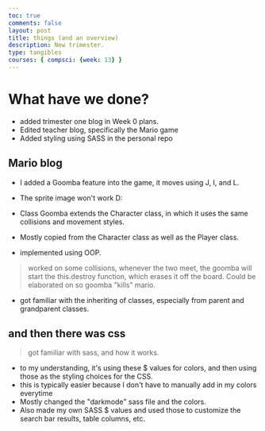 ```yaml
---
toc: true
comments: false
layout: post
title: things (and an overview)
description: New trimester.
type: tangibles
courses: { compsci: {week: 13} }
---
```


# What have we done? #
- added trimester one blog in Week 0 plans. 
- Edited teacher blog, specifically the Mario game
- Added styling using SASS in the personal repo

## Mario blog ##
- I added a Goomba feature into the game, it moves using J, I, and L.
- The sprite image won't work D:
- Class Goomba extends the Character class, in which it uses the same collisions and movement styles.
- Mostly copied from the Character class as well as the Player class. 

- implemented using OOP.

> worked on some collisions, whenever the two meet, the goomba will start the this.destroy function, which erases it off the board. Could be elaborated on so goomba "kills" mario.
- got familiar with the inheriting of classes, especially from parent and grandparent classes.

## and then there was css #
> got familiar with sass, and how it works.
- to my understanding, it's using these $ values for colors, and then using those as the styling choices for the CSS. 
- this is typically easier because I don't have to manually add in my colors everytime
- Mostly changed the "darkmode" sass file and the colors. 
- Also made my own SASS $ values and used those to customize the search bar results, table columns, etc. 
